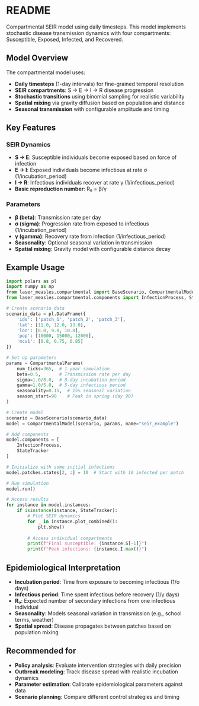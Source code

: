 # README

Compartmental SEIR model using daily timesteps. This model implements stochastic disease transmission dynamics with four compartments: Susceptible, Exposed, Infected, and Recovered.

## Model Overview

The compartmental model uses:
- **Daily timesteps** (1-day intervals) for fine-grained temporal resolution
- **SEIR compartments**: S → E → I → R disease progression
- **Stochastic transitions** using binomial sampling for realistic variability
- **Spatial mixing** via gravity diffusion based on population and distance
- **Seasonal transmission** with configurable amplitude and timing

## Key Features

### SEIR Dynamics
- **S → E**: Susceptible individuals become exposed based on force of infection
- **E → I**: Exposed individuals become infectious at rate σ (1/incubation_period)
- **I → R**: Infectious individuals recover at rate γ (1/infectious_period)
- **Basic reproduction number**: R₀ = β/γ

### Parameters
- **β (beta)**: Transmission rate per day
- **σ (sigma)**: Progression rate from exposed to infectious (1/incubation_period)
- **γ (gamma)**: Recovery rate from infection (1/infectious_period)
- **Seasonality**: Optional seasonal variation in transmission
- **Spatial mixing**: Gravity model with configurable distance decay

## Example Usage

```python
import polars as pl
import numpy as np
from laser_measles.compartmental import BaseScenario, CompartmentalModel, CompartmentalParams
from laser_measles.compartmental.components import InfectionProcess, StateTracker

# Create scenario data
scenario_data = pl.DataFrame({
    'ids': ['patch_1', 'patch_2', 'patch_3'],
    'lat': [11.0, 12.0, 13.0],
    'lon': [8.0, 9.0, 10.0],
    'pop': [10000, 15000, 12000],
    'mcv1': [0.8, 0.75, 0.85]
})

# Set up parameters
params = CompartmentalParams(
    num_ticks=365,  # 1 year simulation
    beta=0.5,       # Transmission rate per day
    sigma=1.0/8.0,  # 8-day incubation period
    gamma=1.0/5.0,  # 5-day infectious period
    seasonality=0.15,  # 15% seasonal variation
    season_start=90    # Peak in spring (day 90)
)

# Create model
scenario = BaseScenario(scenario_data)
model = CompartmentalModel(scenario, params, name="seir_example")

# Add components
model.components = [
    InfectionProcess,
    StateTracker
]

# Initialize with some initial infections
model.patches.states[2, :] = 10  # Start with 10 infected per patch

# Run simulation
model.run()

# Access results
for instance in model.instances:
    if isinstance(instance, StateTracker):
        # Plot SEIR dynamics
        for _ in instance.plot_combined():
            plt.show()
        
        # Access individual compartments
        print(f"Final susceptible: {instance.S[-1]}")
        print(f"Peak infections: {instance.I.max()}")
```

## Epidemiological Interpretation

- **Incubation period**: Time from exposure to becoming infectious (1/σ days)
- **Infectious period**: Time spent infectious before recovery (1/γ days)
- **R₀**: Expected number of secondary infections from one infectious individual
- **Seasonality**: Models seasonal variation in transmission (e.g., school terms, weather)
- **Spatial spread**: Disease propagates between patches based on population mixing

## Recommended for

- **Policy analysis**: Evaluate intervention strategies with daily precision
- **Outbreak modeling**: Track disease spread with realistic incubation dynamics
- **Parameter estimation**: Calibrate epidemiological parameters against data
- **Scenario planning**: Compare different control strategies and timing
